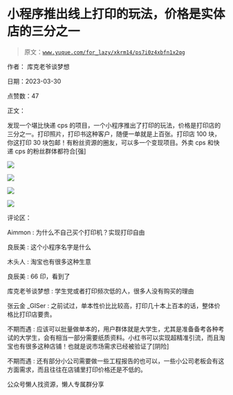 # 小程序推出线上打印的玩法，价格是实体店的三分之一

> 原文：[`www.yuque.com/for_lazy/xkrm14/ps7i0z4xbfn1x2qg`](https://www.yuque.com/for_lazy/xkrm14/ps7i0z4xbfn1x2qg)



作者： 库克老爷谈梦想



日期：2023-03-30



点赞数：47



正文：



发现一个堪比快递 cps 的项目，一个小程序推出了打印的玩法，价格是打印店的三分之一。打印照片，打印书这种客户，随便一单就是上百张。打印店 100 块，你这打印 30 块包邮！有粉丝资源的圈友，可以多一个变现项目。外卖 cps 和快递 cps 的粉丝群体都符合[强]



![](img/e29af550ab82cdccb1cb7904d753e04f.png)  

![](img/523a6b05e6708bd46b935f6a21d7f4e1.png)  

![](img/dae17c06ef5c7c3cb322301a023cc053.png)  

![](img/62dbf786de90113c3389540ecae4b3d3.png)  

评论区：



Aimmon : 为什么不自己买个打印机？实现打印自由



良辰美 : 这个小程序名字是什么



木头人 : 淘宝也有很多这种生意



良辰美 : 66 印，看到了



库克老爷谈梦想 : 学生党或者打印频次低的人，很多人没有购买的理由



张云金 _GISer : 之前试过，单本性价比比较高，打印几十本上百本的话，整体价格比打印店要贵。



不期而遇 : 应该可以批量做单本的，用户群体就是大学生，尤其是准备备考各种考试的大学生，会有相当一部分需要纸质资料。小红书可以实现超精准引流，而且淘宝也有很多这种店铺！也就是说市场需求已经被验证了[阴险]



不期而遇 : 还有部分小公司需要做一些工程报告的也可以，一些小公司老板会有这方面需求，而且往往在店铺里打印价格还是不低的。



公众号懒人找资源，懒人专属群分享

